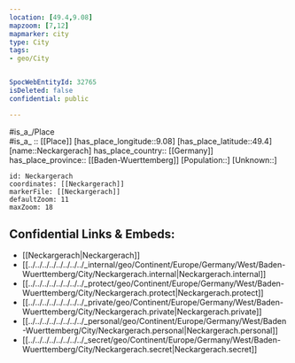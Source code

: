 ```yaml
---
location: [49.4,9.08] 
mapzoom: [7,12] 
mapmarker: city 
type: City
tags:
- geo/City


SpocWebEntityId: 32765
isDeleted: false
confidential: public

---
```

#is_a_/Place  
#is_a_ :: [[Place]] 
[has_place_longitude::9.08] 
[has_place_latitude::49.4] 
[name::Neckargerach] 
has_place_country:: [[Germany]]  
has_place_province:: [[Baden-Wuerttemberg]] 
[Population::] 
[Unknown::] 


```leaflet
id: Neckargerach
coordinates: [[Neckargerach]] 
markerFile: [[Neckargerach]] 
defaultZoom: 11 
maxZoom: 18
```


## Confidential Links & Embeds: 
- [[Neckargerach|Neckargerach]]  
- [[../../../../../../../../_internal/geo/Continent/Europe/Germany/West/Baden-Wuerttemberg/City/Neckargerach.internal|Neckargerach.internal]] 
- [[../../../../../../../../_protect/geo/Continent/Europe/Germany/West/Baden-Wuerttemberg/City/Neckargerach.protect|Neckargerach.protect]] 
- [[../../../../../../../../_private/geo/Continent/Europe/Germany/West/Baden-Wuerttemberg/City/Neckargerach.private|Neckargerach.private]] 
- [[../../../../../../../../_personal/geo/Continent/Europe/Germany/West/Baden-Wuerttemberg/City/Neckargerach.personal|Neckargerach.personal]] 
- [[../../../../../../../../_secret/geo/Continent/Europe/Germany/West/Baden-Wuerttemberg/City/Neckargerach.secret|Neckargerach.secret]] 
